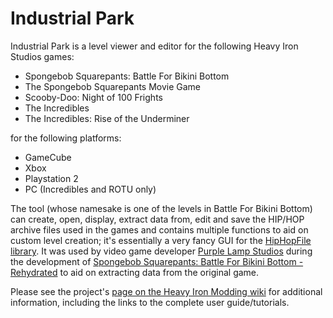 # Industrial Park
Industrial Park is a level viewer and editor for the following Heavy Iron Studios games:

* Spongebob Squarepants: Battle For Bikini Bottom
* The Spongebob Squarepants Movie Game
* Scooby-Doo: Night of 100 Frights
* The Incredibles
* The Incredibles: Rise of the Underminer

for the following platforms:

* GameCube
* Xbox
* Playstation 2
* PC (Incredibles and ROTU only)

The tool (whose namesake is one of the levels in Battle For Bikini Bottom) can create, open, display, extract data from, edit and save the HIP/HOP archive files used in the games and contains multiple functions to aid on custom level creation; it's essentially a very fancy GUI for the [HipHopFile library](https://github.com/igorseabra4/HipHopTool). It was used by video game developer [Purple Lamp Studios](https://www.purplelamp.com/) during the development of [Spongebob Squarepants: Battle For Bikini Bottom - Rehydrated](https://www.purplelamp.com/projects/spongebob-squarepants-rehydrated/) to aid on extracting data from the original game.

Please see the project's [page on the Heavy Iron Modding wiki](https://heavyironmodding.org/wiki/Industrial_Park_(level_editor)) for additional information, including the links to the complete user guide/tutorials.